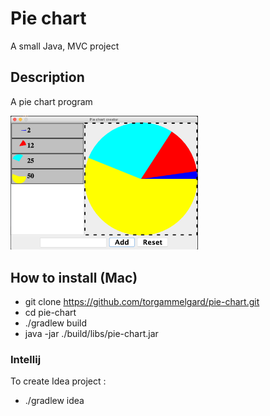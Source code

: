 # Pie chart
A small Java, MVC project

## Description
A pie chart program

<img src="doc/images/pie_chart.png" width=300 />

## How to install (Mac)
- git clone https://github.com/torgammelgard/pie-chart.git
- cd pie-chart
- ./gradlew build
- java -jar ./build/libs/pie-chart.jar

### Intellij
To create Idea project :

- ./gradlew idea
